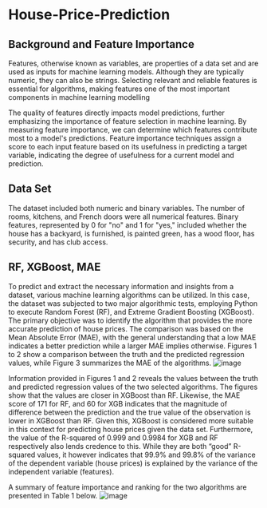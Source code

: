 # House-Price-Prediction

## Background and Feature Importance 
Features, otherwise known as variables, are properties of a data set and are used as inputs for machine learning models. Although they are typically numeric, they can also be strings. Selecting relevant and reliable features is essential for algorithms, making features one of the most important components in machine learning modelling 

The quality of features directly impacts model predictions, further emphasizing the importance of feature selection in machine learning. By measuring feature importance, we can determine which features contribute most to a model's predictions. Feature importance techniques assign a score to each input feature based on its usefulness in predicting a target variable, indicating the degree of usefulness for a current model and prediction.

## Data Set
The dataset included both numeric and binary variables. The number of rooms, kitchens, and French doors were all numerical features. Binary features, represented by 0 for "no" and 1 for "yes," included whether the house has a backyard, is furnished, is painted green, has a wood floor, has security, and has club access. 

## RF, XGBoost, MAE
To predict and extract the necessary information and insights from a dataset, various machine learning algorithms can be utilized. In this case, the dataset was subjected to two major algorithmic tests, employing Python to execute Random Forest (RF), and Extreme Gradient Boosting (XGBoost). The primary objective was to identify the algorithm that provides the more accurate prediction of house prices. The comparison was based on the Mean Absolute Error (MAE), with the general understanding that a low MAE indicates a better prediction while a larger MAE implies otherwise. Figures 1 to 2 show a comparison between the truth and the predicted regression values, while Figure 3 summarizes the MAE of the algorithms. 
![image](https://github.com/JohnOlufemi/House-Price-Prediction/assets/104203741/949dd90a-d3eb-4291-adc7-9a036a141593)

Information provided in Figures 1 and 2 reveals the values between the truth and predicted regression values of the two selected algorithms. The figures show that the values are closer in XGBoost than RF. Likewise, the MAE score of 171 for RF, and 60 for XGB indicates that the magnitude of difference between the prediction and the true value of the observation is lower in XGBoost than RF. Given this, XGBoost is considered more suitable in this context for predicting house prices given the data set. Furthermore, the value of the R-squared of 0.999 and 0.9984 for XGB and RF respectively also lends credence to this. While they are both “good” R-squared values, it however indicates that 99.9% and 99.8% of the variance of the dependent variable (house prices) is explained by the variance of the independent variable (features). 

A summary of feature importance and ranking for the two algorithms are presented in Table 1 below. 
![image](https://github.com/JohnOlufemi/House-Price-Prediction/assets/104203741/0a0efb1b-e867-4200-ac71-2009b942a3c5)
